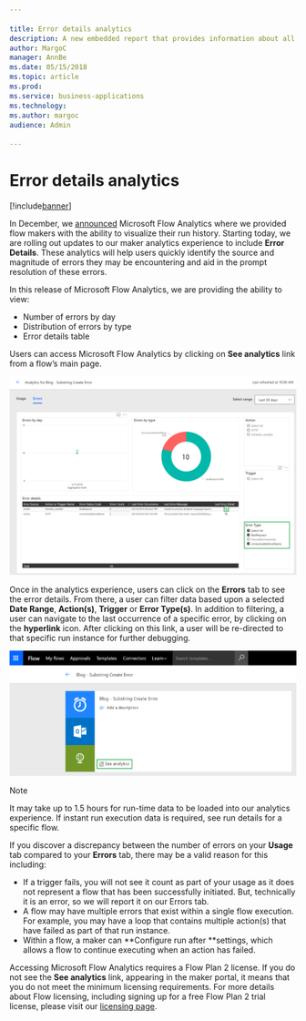 ```yaml
---

title: Error details analytics
description: A new embedded report that provides information about all of the errors that happen inside a flow. 
author: MargoC
manager: AnnBe
ms.date: 05/15/2018
ms.topic: article
ms.prod: 
ms.service: business-applications
ms.technology: 
ms.author: margoc
audience: Admin

---
```

#  Error details analytics 


[!include[banner](../../includes/banner.md)]

In December, we [announced](https://flow.microsoft.com/blog/announcing-microsoft-flow-analytics/) Microsoft Flow Analytics where we provided flow makers with the ability to visualize their run history. Starting today, we are rolling out updates to our maker analytics experience to include **Error Details**. These analytics will help users quickly identify the source and magnitude of errors they may be encountering and aid in the prompt resolution of these errors.

In this release of Microsoft Flow Analytics, we are providing the ability to view:

- Number of errors by day
- Distribution of errors by type
- Error details table

Users can access Microsoft Flow Analytics by clicking on **See analytics** link from a flow&rsquo;s main page.

![Flow See Analytics](media/error-details-analytics-chart.png)

Once in the analytics experience, users can click on the **Errors** tab to see the error details. From there, a user can filter data based upon a selected **Date Range**, **Action(s)**, **Trigger** or **Error Type(s)**. In addition to filtering, a user can navigate to the last occurrence of a specific error, by clicking on the **hyperlink** icon. After clicking on this link, a user will be re-directed to that specific run instance for further debugging.

![Analytics Error Details](media/error-details-analytics-entry.png)

> [!NOTE]
> It may take up to 1.5 hours for run-time data to be loaded into our analytics experience. If instant run execution data is required, see run details for a specific flow.

If you discover a discrepancy between the number of errors on your **Usage** tab compared to your **Errors** tab, there may be a valid reason for this including:

- If a trigger fails, you will not see it count as part of your usage as it does not represent a flow that has been successfully initiated. But, technically it is an error, so we will report it on our Errors tab.
- A flow may have multiple errors that exist within a single flow execution. For example, you may have a loop that contains multiple action(s) that have failed as part of that run instance.
- Within a flow, a maker can **Configure run after **settings, which allows a flow to continue executing when an action has failed.

Accessing Microsoft Flow Analytics requires a Flow Plan 2 license. If you do not see the **See analytics** link, appearing in the maker portal, it means that you do not meet the minimum licensing requirements. For more details about Flow licensing, including signing up for a free Flow Plan 2 trial license, please visit our [licensing page](https://flow.microsoft.com/pricing/).
